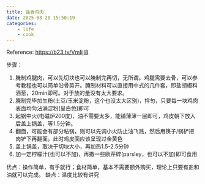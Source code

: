 ```yaml
---
title: 盐香鸡肉
date: 2025-08-28 15:50:19
categories: 
    - life
    - cook
---
```


Reference: https://b23.tv/VmIijl8

步骤：
1. 腌制鸡腿肉，可以先切块也可以腌制完再切，无所谓。鸡腿需要去骨，可以参考教程也可以简单沿骨剪开。腌制材料可以直接用中式的几件套，即盐胡椒料酒葱，20min即可。对于放的量没有太大要求。
2. 腌制完毕加生粉(土豆/玉米淀粉，这个也没太大区别)，拌匀，只要每一块鸡肉表面均匀沾满淀粉(呈白色)即可
3. 起锅中火(电磁炉200度)，油不需要太多，能铺薄薄一层即可，鸡皮朝下放入后盖上锅盖，等1.5分钟。
4. 翻面，可能会有部分粘锅，则可以先调小火防止油飞溅，然后用筷子/锅铲把肉铲下再翻面。此时鸡皮面应该呈现过金黄色
5. 盖上锅盖，取决于切块大小，再加热1.5-2.5分钟
6. 加一定柠檬汁(也可以不加)，再撒一些欧芹碎(parsley，也可以不加)即可食用

优点：操作简单，有手就行；食材简单，基本不需要额外购买，理论上只要有盐和油就可以完成。
缺点：温度比较有讲究
